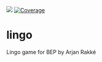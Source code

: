 ![](https://github.com/ArjanRakke/lingo/workflows/tests/badge.svg) [![Coverage](https://sonarcloud.io/api/project_badges/measure?project=com.bep%3Alingo&metric=coverage)](https://sonarcloud.io/dashboard?id=com.bep%3Alingo)
# lingo
Lingo game for BEP by Arjan Rakké
